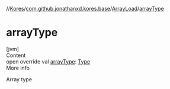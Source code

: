 //[Kores](../../index.md)/[com.github.jonathanxd.kores.base](../index.md)/[ArrayLoad](index.md)/[arrayType](array-type.md)



# arrayType  
[jvm]  
Content  
open override val [arrayType](array-type.md): [Type](https://docs.oracle.com/javase/8/docs/api/java/lang/reflect/Type.html)  
More info  


Array type

  




